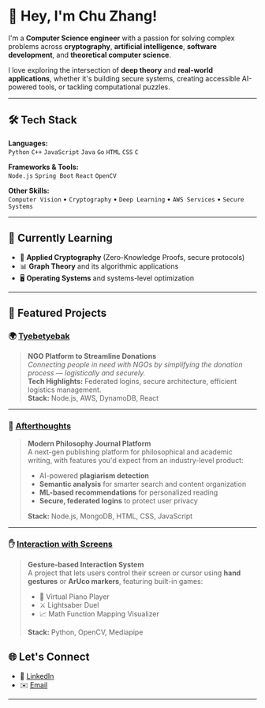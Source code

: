 # 👋 Hey, I'm Chu Zhang!

I'm a **Computer Science engineer** with a passion for solving complex problems across **cryptography**, **artificial intelligence**, **software development**, and **theoretical computer science**.  

I love exploring the intersection of **deep theory** and **real-world applications**, whether it's building secure systems, creating accessible AI-powered tools, or tackling computational puzzles.

---

## 🛠️ Tech Stack
**Languages:**  
`Python` `C++` `JavaScript` `Java` `Go` `HTML` `CSS` `C`

**Frameworks & Tools:**  
`Node.js` `Spring Boot` `React` `OpenCV`

**Other Skills:**  
`Computer Vision` • `Cryptography` • `Deep Learning` • `AWS Services` • `Secure Systems`

---

## 🌱 Currently Learning
- 🔐 **Applied Cryptography** (Zero-Knowledge Proofs, secure protocols)  
- 📊 **Graph Theory** and its algorithmic applications  
- 🖥️ **Operating Systems** and systems-level optimization

---

## 🚀 Featured Projects

### 🌍 [Tyebetyebak](https://github.com/HusseinAtoui/donationplatform-frontend.git)
> **NGO Platform to Streamline Donations**  
> *Connecting people in need with NGOs by simplifying the donation process — logistically and securely.*  
> **Tech Highlights:** Federated logins, secure architecture, efficient logistics management.  
> **Stack:** Node.js, AWS, DynamoDB, React

---

### 🧠 [Afterthoughts](https://github.com/HusseinAtoui/cmps271-backend.git)
> **Modern Philosophy Journal Platform**  
> A next-gen publishing platform for philosophical and academic writing, with features you'd expect from an industry-level product:
> - AI-powered **plagiarism detection**  
> - **Semantic analysis** for smarter search and content organization  
> - **ML-based recommendations** for personalized reading  
> - **Secure, federated logins** to protect user privacy  
> 
> **Stack:** Node.js, MongoDB, HTML, CSS, JavaScript

---

### ✋ [Interaction with Screens](https://github.com/DMAUB/final-project-team2-cursor.git)
> **Gesture-based Interaction System**  
> A project that lets users control their screen or cursor using **hand gestures** or **ArUco markers**, featuring built-in games:
> - 🎹 Virtual Piano Player  
> - ⚔️ Lightsaber Duel  
> - 📈 Math Function Mapping Visualizer  
> 
> **Stack:** Python, OpenCV, Mediapipe




## 🌐 Let's Connect
- 💼 [LinkedIn](www.linkedin.com/in/chu-zhang01)
- ✉️ [Email](czz01@mail.aub.edu)

---



